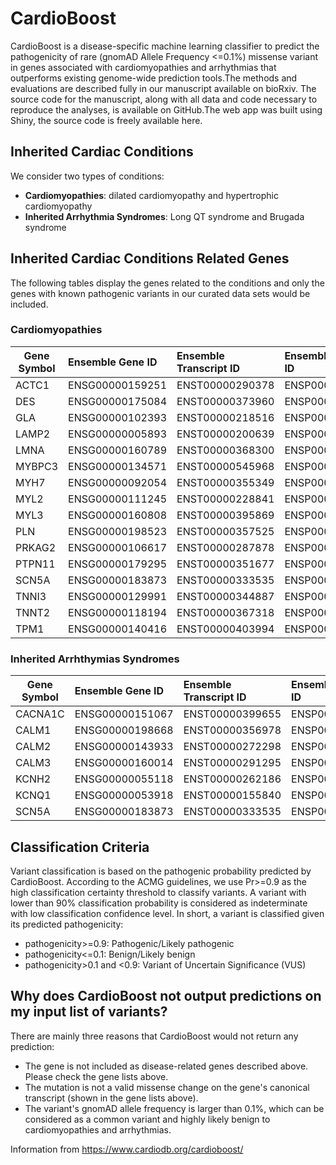 # CardioBoost

CardioBoost is a disease-specific machine learning classifier to predict the pathogenicity of rare (gnomAD Allele Frequency <=0.1%) missense variant in genes associated with cardiomyopathies and arrhythmias that outperforms existing genome-wide prediction tools.The methods and evaluations are described fully in our manuscript available on bioRxiv. The source code for the manuscript, along with all data and code necessary to reproduce the analyses, is available on GitHub.The web app was built using Shiny, the source code is freely available here.

## Inherited Cardiac Conditions

We consider two types of conditions:
* __Cardiomyopathies__: dilated cardiomyopathy and hypertrophic cardiomyopathy
* __Inherited Arrhythmia Syndromes__: Long QT syndrome and Brugada syndrome

## Inherited Cardiac Conditions Related Genes
The following tables display the genes related to the conditions and only the genes with known pathogenic variants in our curated data sets would be included.

### __Cardiomyopathies__

|Gene Symbol|	 Ensemble Gene ID|	Ensemble Transcript ID|	Ensemble Protein ID|
| ----------|:-------------------|:-----------------------|:--------------------|
|ACTC1|	ENSG00000159251|	ENST00000290378| ENSP00000290378|
|DES|	ENSG00000175084|	ENST00000373960| ENSP00000363071|
|GLA|	ENSG00000102393|	ENST00000218516|	ENSP00000218516|
|LAMP2|	ENSG00000005893|	ENST00000200639|	ENSP00000200639|
|LMNA|	ENSG00000160789|	ENST00000368300|	ENSP00000357283|
|MYBPC3|	ENSG00000134571|	ENST00000545968|	ENSP00000442795|
|MYH7|	ENSG00000092054| ENST00000355349|	ENSP00000347507|
|MYL2|	ENSG00000111245|	ENST00000228841|	ENSP00000228841|
|MYL3|	ENSG00000160808|	ENST00000395869|	ENSP00000379210|
|PLN|	ENSG00000198523|	ENST00000357525|	ENSP00000350132|
|PRKAG2|	ENSG00000106617|	ENST00000287878|	ENSP00000287878|
|PTPN11|	ENSG00000179295|	ENST00000351677|	ENSP00000340944|
|SCN5A|	ENSG00000183873|	ENST00000333535|	ENSP00000328968|
|TNNI3|	ENSG00000129991|	ENST00000344887|	ENSP00000341838|
|TNNT2|	ENSG00000118194|	ENST00000367318|	ENSP00000356287|
|TPM1|	ENSG00000140416|	ENST00000403994|	ENSP00000385107|

### __Inherited Arrhthymias Syndromes__

|Gene Symbol|	 Ensemble Gene ID|	Ensemble Transcript ID|	Ensemble Protein ID|
| ----------|:-------------------|:-----------------------|:--------------------|
|CACNA1C|	ENSG00000151067|	ENST00000399655|	ENSP00000382563|
|CALM1|	ENSG00000198668|	ENST00000356978|	ENSP00000349467|
|CALM2|	ENSG00000143933| ENST00000272298|	ENSP00000272298|
|CALM3|	ENSG00000160014|	ENST00000291295|	ENSP00000291295|
|KCNH2|	ENSG00000055118|	ENST00000262186|	ENSP00000262186|
|KCNQ1|	ENSG00000053918|	ENST00000155840|	ENSP00000155840|
|SCN5A|	ENSG00000183873|	ENST00000333535|	ENSP00000328968|

## Classification Criteria

Variant classification is based on the pathogenic probability predicted by CardioBoost. According to the ACMG guidelines, we use Pr>=0.9 as the high classification certainty threshold to classify variants. A variant with lower than 90% classification probability is considered as indeterminate with low classification confidence level. In short, a variant is classified given its predicted pathogenicity:

* pathogenicity>=0.9: Pathogenic/Likely pathogenic
* pathogenicity<=0.1: Benign/Likely benign
* pathogenicity>0.1 and <0.9: Variant of Uncertain Significance (VUS)

## Why does CardioBoost not output predictions on my input list of variants?

There are mainly three reasons that CardioBoost would not return any prediction:
* The gene is not included as disease-related genes described above. Please check the gene lists above.
* The mutation is not a valid missense change on the gene's canonical transcript (shown in the gene lists above).
* The variant's gnomAD allele frequency is larger than 0.1%, which can be considered as a common variant and highly likely benign to cardiomyopathies and arrhythmias.

Information from https://www.cardiodb.org/cardioboost/

